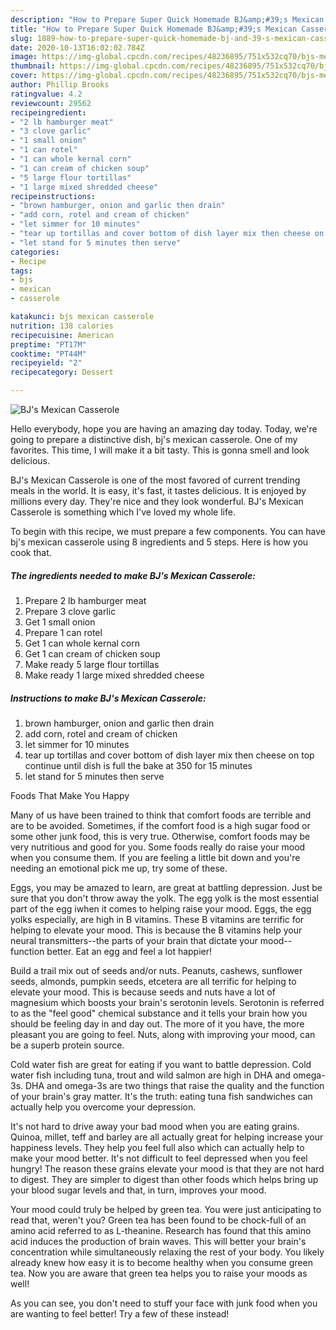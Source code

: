 ```yaml
---
description: "How to Prepare Super Quick Homemade BJ&amp;#39;s Mexican Casserole"
title: "How to Prepare Super Quick Homemade BJ&amp;#39;s Mexican Casserole"
slug: 1889-how-to-prepare-super-quick-homemade-bj-and-39-s-mexican-casserole
date: 2020-10-13T16:02:02.784Z
image: https://img-global.cpcdn.com/recipes/48236895/751x532cq70/bjs-mexican-casserole-recipe-main-photo.jpg
thumbnail: https://img-global.cpcdn.com/recipes/48236895/751x532cq70/bjs-mexican-casserole-recipe-main-photo.jpg
cover: https://img-global.cpcdn.com/recipes/48236895/751x532cq70/bjs-mexican-casserole-recipe-main-photo.jpg
author: Phillip Brooks
ratingvalue: 4.2
reviewcount: 29562
recipeingredient:
- "2 lb hamburger meat"
- "3 clove garlic"
- "1 small onion"
- "1 can rotel"
- "1 can whole kernal corn"
- "1 can cream of chicken soup"
- "5 large flour tortillas"
- "1 large mixed shredded cheese"
recipeinstructions:
- "brown hamburger, onion and garlic then drain"
- "add corn, rotel and cream of chicken"
- "let simmer for 10 minutes"
- "tear up tortillas and cover bottom of dish layer mix then cheese on top continue until dish is full the bake at 350 for 15 minutes"
- "let stand for 5 minutes then serve"
categories:
- Recipe
tags:
- bjs
- mexican
- casserole

katakunci: bjs mexican casserole 
nutrition: 138 calories
recipecuisine: American
preptime: "PT17M"
cooktime: "PT44M"
recipeyield: "2"
recipecategory: Dessert

---
```



![BJ&#39;s Mexican Casserole](https://img-global.cpcdn.com/recipes/48236895/751x532cq70/bjs-mexican-casserole-recipe-main-photo.jpg)

Hello everybody, hope you are having an amazing day today. Today, we're going to prepare a distinctive dish, bj&#39;s mexican casserole. One of my favorites. This time, I will make it a bit tasty. This is gonna smell and look delicious.

BJ&#39;s Mexican Casserole is one of the most favored of current trending meals in the world. It is easy, it's fast, it tastes delicious. It is enjoyed by millions every day. They're nice and they look wonderful. BJ&#39;s Mexican Casserole is something which I've loved my whole life.




To begin with this recipe, we must prepare a few components. You can have bj&#39;s mexican casserole using 8 ingredients and 5 steps. Here is how you cook that.

<!--inarticleads1-->

##### The ingredients needed to make BJ&#39;s Mexican Casserole:

1. Prepare 2 lb hamburger meat
1. Prepare 3 clove garlic
1. Get 1 small onion
1. Prepare 1 can rotel
1. Get 1 can whole kernal corn
1. Get 1 can cream of chicken soup
1. Make ready 5 large flour tortillas
1. Make ready 1 large mixed shredded cheese




<!--inarticleads2-->

##### Instructions to make BJ&#39;s Mexican Casserole:

1. brown hamburger, onion and garlic then drain
1. add corn, rotel and cream of chicken
1. let simmer for 10 minutes
1. tear up tortillas and cover bottom of dish layer mix then cheese on top continue until dish is full the bake at 350 for 15 minutes
1. let stand for 5 minutes then serve




Foods That Make You Happy


Many of us have been trained to think that comfort foods are terrible and are to be avoided. Sometimes, if the comfort food is a high sugar food or some other junk food, this is very true. Otherwise, comfort foods may be very nutritious and good for you. Some foods really do raise your mood when you consume them. If you are feeling a little bit down and you're needing an emotional pick me up, try some of these.

Eggs, you may be amazed to learn, are great at battling depression. Just be sure that you don't throw away the yolk. The egg yolk is the most essential part of the egg iwhen it comes to helping raise your mood. Eggs, the egg yolks especially, are high in B vitamins. These B vitamins are terrific for helping to elevate your mood. This is because the B vitamins help your neural transmitters--the parts of your brain that dictate your mood--function better. Eat an egg and feel a lot happier!

Build a trail mix out of seeds and/or nuts. Peanuts, cashews, sunflower seeds, almonds, pumpkin seeds, etcetera are all terrific for helping to elevate your mood. This is because seeds and nuts have a lot of magnesium which boosts your brain's serotonin levels. Serotonin is referred to as the "feel good" chemical substance and it tells your brain how you should be feeling day in and day out. The more of it you have, the more pleasant you are going to feel. Nuts, along with improving your mood, can be a superb protein source.

Cold water fish are great for eating if you want to battle depression. Cold water fish including tuna, trout and wild salmon are high in DHA and omega-3s. DHA and omega-3s are two things that raise the quality and the function of your brain's gray matter. It's the truth: eating tuna fish sandwiches can actually help you overcome your depression. 

It's not hard to drive away your bad mood when you are eating grains. Quinoa, millet, teff and barley are all actually great for helping increase your happiness levels. They help you feel full also which can actually help to make your mood better. It's not difficult to feel depressed when you feel hungry! The reason these grains elevate your mood is that they are not hard to digest. They are simpler to digest than other foods which helps bring up your blood sugar levels and that, in turn, improves your mood.

Your mood could truly be helped by green tea. You were just anticipating to read that, weren't you? Green tea has been found to be chock-full of an amino acid referred to as L-theanine. Research has found that this amino acid induces the production of brain waves. This will better your brain's concentration while simultaneously relaxing the rest of your body. You likely already knew how easy it is to become healthy when you consume green tea. Now you are aware that green tea helps you to raise your moods as well!

As you can see, you don't need to stuff your face with junk food when you are wanting to feel better! Try a few of these instead!

